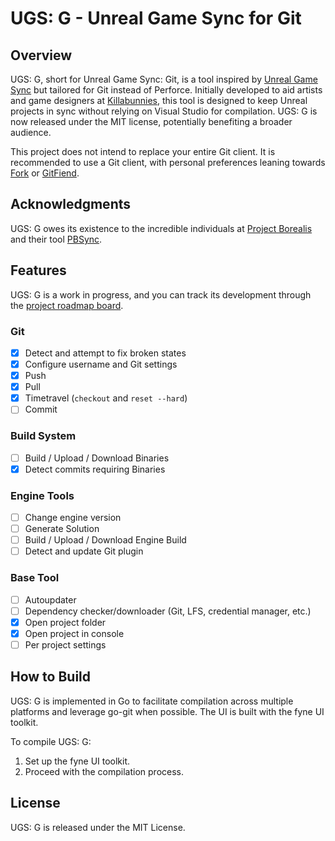 # UGS: G - Unreal Game Sync for Git

## Overview

UGS: G, short for Unreal Game Sync: Git, is a tool inspired by [Unreal Game Sync](https://docs.unrealengine.com/5.3/en-US/unreal-game-sync-ugs-for-unreal-engine/) but tailored for Git instead of Perforce. Initially developed to aid artists and game designers at [Killabunnies](https://killabunnies.com.ar), this tool is designed to keep Unreal projects in sync without relying on Visual Studio for compilation. UGS: G is now released under the MIT license, potentially benefiting a broader audience.

This project does not intend to replace your entire Git client. It is recommended to use a Git client, with personal preferences leaning towards [Fork](https://git-fork.com/) or [GitFiend](https://gitfiend.com/).

## Acknowledgments

UGS: G owes its existence to the incredible individuals at [Project Borealis](https://github.com/ProjectBorealis) and their tool [PBSync](https://github.com/ProjectBorealis/PBSync).

## Features

UGS: G is a work in progress, and you can track its development through the [project roadmap board](https://github.com/miltoncandelero/ugsg/projects).

### Git

- [x] Detect and attempt to fix broken states
- [x] Configure username and Git settings
- [x] Push
- [x] Pull
- [x] Timetravel (`checkout` and `reset --hard`)
- [ ] Commit

### Build System

- [ ] Build / Upload / Download Binaries
- [x] Detect commits requiring Binaries

### Engine Tools

- [ ] Change engine version
- [ ] Generate Solution
- [ ] Build / Upload / Download Engine Build
- [ ] Detect and update Git plugin

### Base Tool

- [ ] Autoupdater
- [ ] Dependency checker/downloader (Git, LFS, credential manager, etc.)
- [x] Open project folder
- [x] Open project in console
- [ ] Per project settings

## How to Build

UGS: G is implemented in Go to facilitate compilation across multiple platforms and leverage go-git when possible. The UI is built with the fyne UI toolkit.

To compile UGS: G:

1. Set up the fyne UI toolkit.
2. Proceed with the compilation process.

## License

UGS: G is released under the MIT License.
